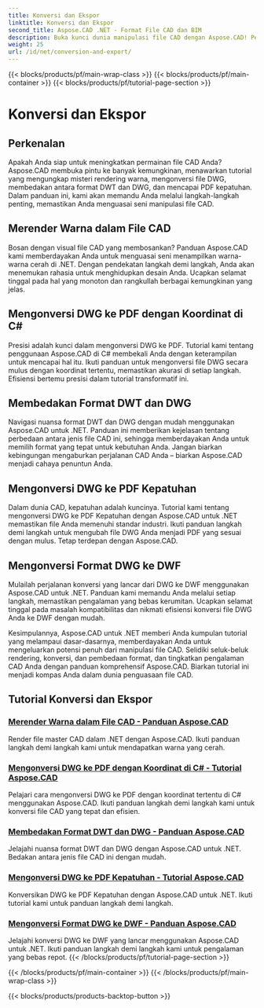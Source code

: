 ```yaml
---
title: Konversi dan Ekspor
linktitle: Konversi dan Ekspor
second_title: Aspose.CAD .NET - Format File CAD dan BIM
description: Buka kunci dunia manipulasi file CAD dengan Aspose.CAD! Pelajari cara merender warna-warna cerah dan mengonversi file DWG. Selami format DWT dan DWG untuk hasil yang presisi.
weight: 25
url: /id/net/conversion-and-export/
---
```


{{< blocks/products/pf/main-wrap-class >}}
{{< blocks/products/pf/main-container >}}
{{< blocks/products/pf/tutorial-page-section >}}

# Konversi dan Ekspor



## Perkenalan

Apakah Anda siap untuk meningkatkan permainan file CAD Anda? Aspose.CAD membuka pintu ke banyak kemungkinan, menawarkan tutorial yang mengungkap misteri rendering warna, mengonversi file DWG, membedakan antara format DWT dan DWG, dan mencapai PDF kepatuhan. Dalam panduan ini, kami akan memandu Anda melalui langkah-langkah penting, memastikan Anda menguasai seni manipulasi file CAD.

## Merender Warna dalam File CAD

Bosan dengan visual file CAD yang membosankan? Panduan Aspose.CAD kami memberdayakan Anda untuk menguasai seni menampilkan warna-warna cerah di .NET. Dengan pendekatan langkah demi langkah, Anda akan menemukan rahasia untuk menghidupkan desain Anda. Ucapkan selamat tinggal pada hal yang monoton dan rangkullah berbagai kemungkinan yang jelas.

## Mengonversi DWG ke PDF dengan Koordinat di C#

Presisi adalah kunci dalam mengonversi DWG ke PDF. Tutorial kami tentang penggunaan Aspose.CAD di C# membekali Anda dengan keterampilan untuk mencapai hal itu. Ikuti panduan untuk mengonversi file DWG secara mulus dengan koordinat tertentu, memastikan akurasi di setiap langkah. Efisiensi bertemu presisi dalam tutorial transformatif ini.

## Membedakan Format DWT dan DWG

Navigasi nuansa format DWT dan DWG dengan mudah menggunakan Aspose.CAD untuk .NET. Panduan ini memberikan kejelasan tentang perbedaan antara jenis file CAD ini, sehingga memberdayakan Anda untuk memilih format yang tepat untuk kebutuhan Anda. Jangan biarkan kebingungan mengaburkan perjalanan CAD Anda – biarkan Aspose.CAD menjadi cahaya penuntun Anda.

## Mengonversi DWG ke PDF Kepatuhan

Dalam dunia CAD, kepatuhan adalah kuncinya. Tutorial kami tentang mengonversi DWG ke PDF Kepatuhan dengan Aspose.CAD untuk .NET memastikan file Anda memenuhi standar industri. Ikuti panduan langkah demi langkah untuk mengubah file DWG Anda menjadi PDF yang sesuai dengan mulus. Tetap terdepan dengan Aspose.CAD.

## Mengonversi Format DWG ke DWF

Mulailah perjalanan konversi yang lancar dari DWG ke DWF menggunakan Aspose.CAD untuk .NET. Panduan kami memandu Anda melalui setiap langkah, memastikan pengalaman yang bebas kerumitan. Ucapkan selamat tinggal pada masalah kompatibilitas dan nikmati efisiensi konversi file DWG Anda ke DWF dengan mudah.

Kesimpulannya, Aspose.CAD untuk .NET memberi Anda kumpulan tutorial yang melampaui dasar-dasarnya, memberdayakan Anda untuk mengeluarkan potensi penuh dari manipulasi file CAD. Selidiki seluk-beluk rendering, konversi, dan pembedaan format, dan tingkatkan pengalaman CAD Anda dengan panduan komprehensif Aspose.CAD. Biarkan tutorial ini menjadi kompas Anda dalam dunia penguasaan file CAD.
## Tutorial Konversi dan Ekspor
### [Merender Warna dalam File CAD - Panduan Aspose.CAD](./rendering-colors-in-cad-files/)
Render file master CAD dalam .NET dengan Aspose.CAD. Ikuti panduan langkah demi langkah kami untuk mendapatkan warna yang cerah.
### [Mengonversi DWG ke PDF dengan Koordinat di C# - Tutorial Aspose.CAD](./converting-dwg-to-pdf-with-coordinates/)
Pelajari cara mengonversi DWG ke PDF dengan koordinat tertentu di C# menggunakan Aspose.CAD. Ikuti panduan langkah demi langkah kami untuk konversi file CAD yang tepat dan efisien.
### [Membedakan Format DWT dan DWG - Panduan Aspose.CAD](./distinguishing-between-dwt-and-dwg-formats/)
Jelajahi nuansa format DWT dan DWG dengan Aspose.CAD untuk .NET. Bedakan antara jenis file CAD ini dengan mudah.
### [Mengonversi DWG ke PDF Kepatuhan - Tutorial Aspose.CAD](./converting-dwg-to-compliance-pdf/)
Konversikan DWG ke PDF Kepatuhan dengan Aspose.CAD untuk .NET. Ikuti tutorial kami untuk panduan langkah demi langkah.
### [Mengonversi Format DWG ke DWF - Panduan Aspose.CAD](./converting-dwg-to-dwf/)
Jelajahi konversi DWG ke DWF yang lancar menggunakan Aspose.CAD untuk .NET. Ikuti panduan langkah demi langkah kami untuk pengalaman yang bebas repot.
{{< /blocks/products/pf/tutorial-page-section >}}

{{< /blocks/products/pf/main-container >}}
{{< /blocks/products/pf/main-wrap-class >}}

{{< blocks/products/products-backtop-button >}}

